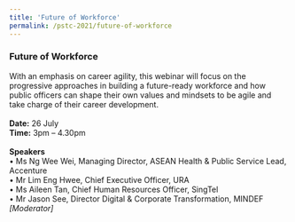 ```yaml
---
title: 'Future of Workforce'
permalink: /pstc-2021/future-of-workforce
---
```


### Future of Workforce
With an emphasis on career agility, this webinar will focus on the progressive approaches in building a future-ready workforce and how public officers can shape their own values and mindsets to be agile and take charge of their career development.<br>
<br>
<b>Date:</b> 26 July <br>
<b>Time:</b> 3pm – 4.30pm <br>
<br>
<b>Speakers</b><br>
•	Ms Ng Wee Wei, Managing Director, ASEAN Health & Public Service Lead, Accenture <br>
•	Mr Lim Eng Hwee, Chief Executive Officer, URA  <br>
•	Ms Aileen Tan, Chief Human Resources Officer, SingTel <br>
•	Mr Jason See, Director Digital & Corporate Transformation, MINDEF <i> [Moderator] </i>
